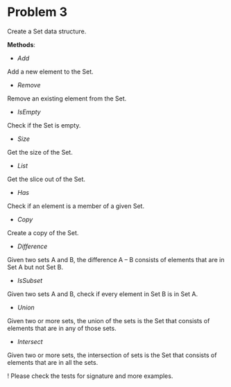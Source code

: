# Problem 3

Create a Set data structure.

**Methods**:

- _Add_

Add a new element to the Set.

- _Remove_

Remove an existing element from the Set.

- _IsEmpty_

Check if the Set is empty.

- _Size_

Get the size of the Set.

- _List_

Get the slice out of the Set.

- _Has_

Check if an element is a member of a given Set.

- _Copy_

Create a copy of the Set.

- _Difference_

Given two sets A and B, the difference A – B consists of elements that are in Set A but not Set B.

- _IsSubset_

Given two sets A and B, check if every element in Set B is in Set A.

- _Union_

Given two or more sets, the union of the sets is the Set that consists of elements that are in any of those sets.

- _Intersect_

Given two or more sets, the intersection of sets is the Set that consists of elements that are in all the sets.


! Please check the tests for signature and more examples.
